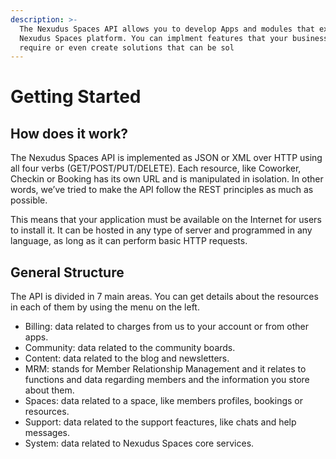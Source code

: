 ```yaml
---
description: >-
  The Nexudus Spaces API allows you to develop Apps and modules that extend the
  Nexudus Spaces platform. You can implment features that your business may
  require or even create solutions that can be sol
---
```


# Getting Started

## How does it work?

The Nexudus Spaces API is implemented as JSON or XML over HTTP using all four verbs \(GET/POST/PUT/DELETE\). Each resource, like Coworker, Checkin or Booking has its own URL and is manipulated in isolation. In other words, we’ve tried to make the API follow the REST principles as much as possible.

This means that your application must be available on the Internet for users to install it. It can be hosted in any type of server and programmed in any language, as long as it can perform basic HTTP requests.

## General Structure

The API is divided in 7 main areas. You can get details about the resources in each of them by using the menu on the left.

* Billing: data related to charges from us to your account or from other apps.
* Community: data related to the community boards.
* Content: data related to the blog and newsletters.
* MRM: stands for Member Relationship Management and it relates to functions and data regarding members and the information you store about them.
* Spaces: data related to a space, like members profiles, bookings or resources.
* Support: data related to the support feactures, like chats and help messages.
* System: data related to Nexudus Spaces core services.

